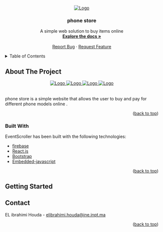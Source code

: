 <div id="top"></div>





<!-- PROJECT LOGO -->
<br />
<div align="center">
  <a href="https://github.com/houdaibr/site--commerce">
    <img src="./src/img.PNG" alt="Logo" >
  </a>

  <h3 align="center">phone store</h3>

  <p align="center">
    A simple web solution to buy items online
    <br />
    <a href="https://github.com/houdaibr/site--commerce"><strong>Explore the docs »</strong></a>
    <br />
    <br />
    <a href="https://github.com/houdaibr/site--commerce/issues">Report Bug</a>
    ·
    <a href="https://github.com/houdaibr/site--commerce/issues">Request Feature</a>
  </p>
</div>



<!-- TABLE OF CONTENTS -->
<details>
  <summary>Table of Contents</summary>
  <ol>
    <li>
      <a href="#about-the-project">About The Project</a>
      <ul>
        <li><a href="#built-with">Built With</a></li>
      </ul>
    </li>
    <li>
      <a href="#getting-started">Getting Started</a>
      <ul>
        <li><a href="#prerequisites">Prerequisites</a></li>
        <li><a href="#installation">Installation</a></li>
      </ul>
    </li>
  </ol>
</details>



<!-- ABOUT THE PROJECT -->
## About The Project

<div align="center">
  <a href="https://github.com/houdaibr/site--commerce">
    <img src="./src/pictures/p1.PNG" alt="Logo">
    <img src="./src/pictures/P2.PNG" alt="Logo">
    <img src="./src/pictures/P3.PNG" alt="Logo">
    <img src="./src/pictures/P4.PNG" alt="Logo">
  </a>
</div>  
<br>
<br>
phone store is a simple website that allows the user to buy and pay for different phone models online .

<p align="right">(<a href="#top">back to top</a>)</p>



### Built With

EventScroller has been built with the following technologies:

* [firebase](https://firebase.google.com/?gclsrc=aw.ds&gclid=CjwKCAjwqauVBhBGEiwAXOepkWVnRk5MXTKPjnPdTnJO9ETuOG2uKV-B_f1sZcBe1-CpqdqEN-p4sBoCCIwQAvD_BwE)
* [React.js](https://reactjs.org/)
* [Bootstrap](https://getbootstrap.com)
* [Embedded-javascript](https://ejs.co/)


<p align="right">(<a href="#top">back to top</a>)</p>



<!-- GETTING STARTED -->
## Getting Started
<!-- CONTACT -->
## Contact

EL ibrahimi Houda - elibrahimi.houda@ine.inpt.ma



<p align="right">(<a href="#top">back to top</a>)</p>

